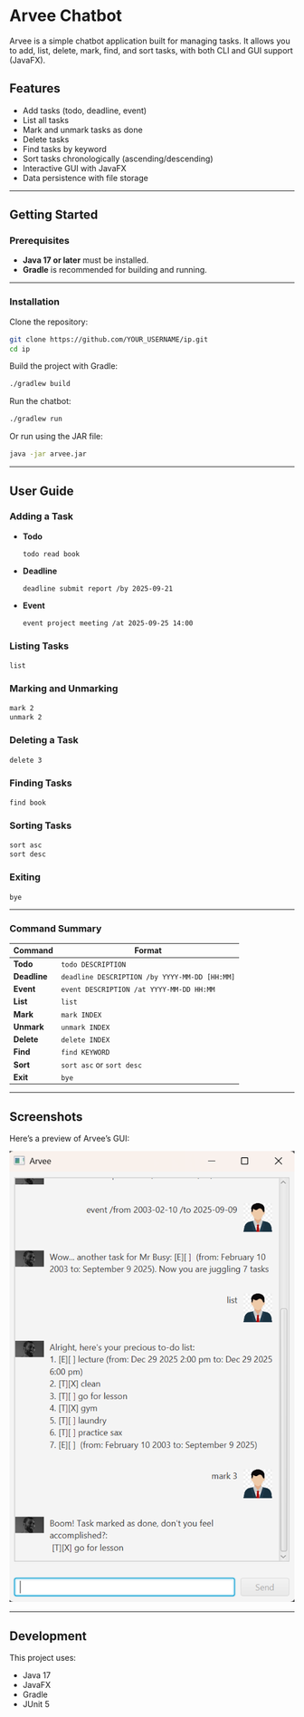 # Arvee Chatbot

Arvee is a simple chatbot application built for managing tasks. It allows you to add, list, delete, mark, find, and sort tasks, with both CLI and GUI support (JavaFX).

## Features

- Add tasks (todo, deadline, event)
- List all tasks
- Mark and unmark tasks as done
- Delete tasks
- Find tasks by keyword
- Sort tasks chronologically (ascending/descending)
- Interactive GUI with JavaFX
- Data persistence with file storage

--- 

## Getting Started

### Prerequisites
- **Java 17 or later** must be installed.  
- **Gradle** is recommended for building and running.

--- 

### Installation
Clone the repository:
```bash
git clone https://github.com/YOUR_USERNAME/ip.git
cd ip
```

Build the project with Gradle:
```bash
./gradlew build
```

Run the chatbot:
```bash
./gradlew run
```

Or run using the JAR file:
```bash
java -jar arvee.jar
```
---

## User Guide

### Adding a Task
- **Todo**
  ```text
  todo read book
  ```
- **Deadline**
  ```text
  deadline submit report /by 2025-09-21
  ```
- **Event**
  ```text
  event project meeting /at 2025-09-25 14:00
  ```

### Listing Tasks
```text
list
```

### Marking and Unmarking
```text
mark 2
unmark 2
```

### Deleting a Task
```text
delete 3
```

### Finding Tasks
```text
find book
```

### Sorting Tasks
```text
sort asc
sort desc
```

### Exiting
```text
bye
```
---
### Command Summary

| Command      | Format                                        |
|--------------|-----------------------------------------------|
| **Todo**     | `todo DESCRIPTION`                            |
| **Deadline** | `deadline DESCRIPTION /by YYYY-MM-DD [HH:MM]` |
| **Event**    | `event DESCRIPTION /at YYYY-MM-DD HH:MM`      |
| **List**     | `list`                                        |
| **Mark**     | `mark INDEX`                                  |
| **Unmark**   | `unmark INDEX`                                |
| **Delete**   | `delete INDEX`                                |
| **Find**     | `find KEYWORD`                                |
| **Sort**     | `sort asc` or `sort desc`                     |
| **Exit**     | `bye`                                         |
---
## Screenshots

Here’s a preview of Arvee’s GUI:

![Screenshot of Arvee chatbot](./Ui.png)

---
## Development

This project uses:
- Java 17
- JavaFX
- Gradle
- JUnit 5

